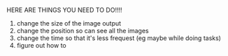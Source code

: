 HERE ARE THINGS YOU NEED TO DO!!!!

1) change the size of the image output
2) change the position so can see all the images
3) change the time so that it's less frequest (eg maybe while doing tasks)
4) figure out how to 